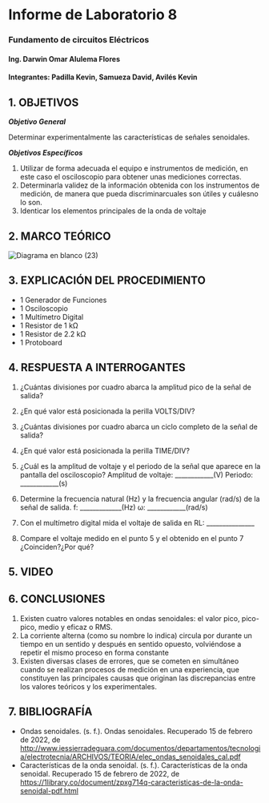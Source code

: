 # Informe de Laboratorio 8
### Fundamento de circuitos Eléctricos 
#### Ing. Darwin Omar Alulema Flores
#### Integrantes: Padilla Kevin, Samueza David, Avilés Kevin
 
 ## 1. OBJETIVOS
 
***Objetivo General***

Determinar experimentalmente las características de señales senoidales.

***Objetivos Específicos***
1. Utilizar de forma adecuada el equipo e instrumentos de medición, en este caso el osciloscopio para obtener unas mediciones correctas.
2. Determinarla  validez  de  la  información  obtenida  con  los  instrumentos  de  medición,  de  manera  que  pueda discriminarcuales son útiles y cuálesno lo son.
3. Identicar los elementos principales de la onda de voltaje

## 2. MARCO TEÓRICO

![Diagrama en blanco (23)](https://user-images.githubusercontent.com/94129932/154074317-f18d1378-729c-4749-9ec8-4e07fcb57df7.png)


## 3. EXPLICACIÓN DEL PROCEDIMIENTO
- 1 Generador de Funciones
- 1 Osciloscopio
- 1 Multímetro Digital
- 1 Resistor de 1 kΩ
- 1 Resistor de 2.2 kΩ
- 1 Protoboard



## 4. RESPUESTA A INTERROGANTES
1. ¿Cuántas divisiones por cuadro abarca la amplitud pico de la señal de salida?


2. ¿En qué valor está posicionada la perilla VOLTS/DIV?

3. ¿Cuántas divisiones por cuadro abarca un ciclo completo de la señal de salida?

4. ¿En qué valor está posicionada la perilla TIME/DIV?

5. ¿Cuál es la amplitud de voltaje y el periodo de la señal que aparece en la pantalla
del osciloscopio?
Amplitud de voltaje: ____________(V)
Periodo: ____________(s)

6. Determine la frecuencia natural (Hz) y la frecuencia angular (rad/s) de la señal de
salida.
f: _____________(Hz)
ω: ____________(rad/s)

7. Con el multímetro digital mida el voltaje de salida en RL: _______________


8. Compare el voltaje medido en el punto 5 y el obtenido en el punto 7
¿Coinciden?¿Por qué?

## 5. VIDEO
## 6. CONCLUSIONES
1. Existen cuatro valores notables en ondas senoidales: el valor pico,
pico-pico, medio y eficaz o RMS. 
2. La corriente alterna (como su nombre lo indica) circula por durante un tiempo en un sentido y después en sentido opuesto, volviéndose a repetir el mismo proceso en forma constante
3. Existen diversas clases de errores, que se cometen en simultáneo cuando se realizan procesos de medición en una experiencia, que constituyen las principales causas que originan las discrepancias entre los valores teóricos y los experimentales. 
## 7. BIBLIOGRAFÍA
- Ondas senoidales. (s. f.). Ondas senoidales. Recuperado 15 de febrero de 2022, de http://www.iessierradeguara.com/documentos/departamentos/tecnologia/electrotecnia/ARCHIVOS/TEORIA/elec_ondas_senoidales_cal.pdf
- Características de la onda senoidal. (s. f.). Características de la onda senoidal. Recuperado 15 de febrero de 2022, de https://1library.co/document/zpxg714q-caracteristicas-de-la-onda-senoidal-pdf.html

